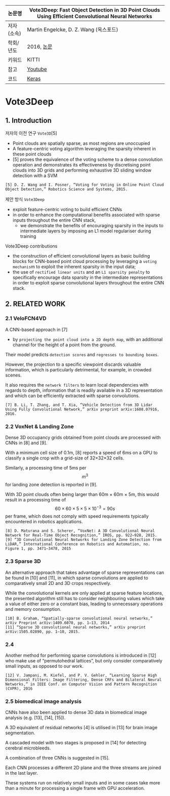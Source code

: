 
|논문명|Vote3Deep: Fast Object Detection in 3D Point Clouds Using Efficient Convolutional Neural Networks
|-|-|
|저자(소속)|Martin Engelcke, D. Z. Wang (옥스포드)|
|학회/년도|2016, [논문](https://arxiv.org/abs/1609.06666)|
|키워드|KITTI |
|참고|[Youtube](https://www.youtube.com/watch?v=WUOSmAfeXIw)|
|코드|[Keras](https://github.com/lijiannuist/Vote3Deep_lidar)|




# Vote3Deep

## 1. Introduction 

저자의 이전 연구 `Vote3D`[5]
- Point clouds are spatially sparse, as most regions are unoccupied
- A feature-centric voting algorithm leveraging the sparsity inherent in these point clouds
- [5] proves the equivalence of the voting scheme to a dense convolution operation and demonstrates its effectiveness by discretising point clouds into 3D grids and performing exhaustive 3D sliding window detection with a SVM

```
[5] D. Z. Wang and I. Posner, “Voting for Voting in Online Point Cloud Object Detection,” Robotics Science and Systems, 2015.
```

제안 방식 `Vote3Deep` 
- exploit feature-centric voting to build efficient CNNs
- in order to enhance the computational benefits associated with sparse inputs throughout the entire CNN stack, 
    - we demonstrate the benefits of encouraging sparsity in the inputs to intermediate layers by imposing an L1 model regulariser during training

Vote3Deep contributions
- the construction of efficient convolutional layers as basic building blocks for CNN-based point cloud processing by leveraging a `voting mechanis`m to exploit the inherent sparsity in the input data;
- the use of `rectified linear units` and an `L1 sparsity penalty` to specifically encourage data sparsity in the intermediate representations in order to exploit sparse convolutional layers throughout the entire CNN stack.

## 2. RELATED WORK

### 2.1 VeloFCN4VD

A CNN-based approach in [7] 
- by `projecting the point cloud into a 2D depth map`, with an additional channel for the height of a point from the ground. 

Their model predicts `detection scores` and `regresses to bounding boxes`. 

However, the projection to a specific viewpoint discards valuable information, which is particularly detrimental, for example, in crowded scenes. 

It also requires the `network filters` to learn local dependencies with regards to depth, information that is readily available in a 3D representation and which can be efficiently extracted with sparse convolutions.

```
[7] B. Li, T. Zhang, and T. Xia, “Vehicle Detection from 3D Lidar Using Fully Convolutional Network,” arXiv preprint arXiv:1608.07916, 2016.
```

### 2.2 VoxNet & Landing Zone

Dense 3D occupancy grids obtained from point clouds are processed with CNNs in [8] and [9]. 

With a minimum cell size of 0.1m, [8] reports a speed of 6ms on a GPU to classify a single crop with a grid-size of 32×32×32 cells. 

Similarly, a processing time of 5ms per $$m^3$$ for landing zone detection is reported in [9]. 

With 3D point clouds often being larger than 60m × 60m × 5m, this would result in a processing time of $$60×60×5×5×10^{−3} = 90s$$ per frame, which does not comply with speed requirements typically encountered in robotics applications.

```
[8] D. Maturana and S. Scherer, “VoxNet: A 3D Convolutional Neural Network for Real-Time Object Recognition,” IROS, pp. 922–928, 2015.
[9] “3D Convolutional Neural Networks for Landing Zone Detection from LiDAR,” International Conference on Robotics and Automation, no. Figure 1, pp. 3471–3478, 2015
```

### 2.3 Sparse 3D

An alternative approach that takes advantage of sparse representations can be found in [10] and [11], in which sparse convolutions are applied to comparatively small 2D
and 3D crops respectively. 

While the convolutional kernels are only applied at sparse feature locations, the presented algorithm still has to consider neighbouring values which take a value of either zero or a constant bias, leading to unnecessary operations and memory consumption. 


```
[10] B. Graham, “Spatially-sparse convolutional neural networks,” arXiv Preprint arXiv:1409.6070, pp. 1–13, 2014
[11] “Sparse 3D convolutional neural networks,” arXiv preprint arXiv:1505.02890, pp. 1–10, 2015.
```

### 2.4 

Another method for performing sparse convolutions is introduced in [12] who make use of “permutohedral lattices”, but only consider comparatively small inputs, as opposed to our work.

```
[12] V. Jampani, M. Kiefel, and P. V. Gehler, “Learning Sparse High Dimensional Filters: Image Filtering, Dense CRFs and Bilateral Neural Networks,” in IEEE Conf. on Computer Vision and Pattern Recognition (CVPR), 2016
```

### 2.5 biomedical image analysis

CNNs have also been applied to dense 3D data in biomedical image analysis (e.g. [13], [14], [15]). 

A 3D equivalent of residual networks [4] is utilised in [13] for brain image segmentation. 

A cascaded model with two stages is proposed in [14] for detecting cerebral microbleeds. 

A combination of three CNNs is suggested in [15]. 

Each CNN processes a different 2D plane and the three streams are joined in the last layer. 

These systems run on relatively small inputs and in some cases take more than a minute for processing a single frame with GPU acceleration.

